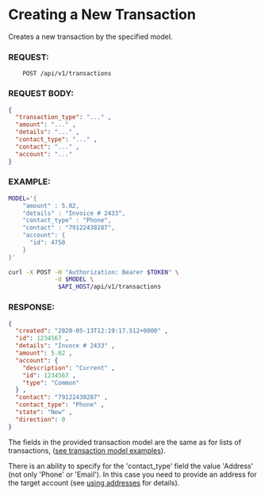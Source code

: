 # Creating a New Transaction

Creates a new transaction by the specified model.

### REQUEST:

```
    POST /api/v1/transactions
```    

### REQUEST BODY:

```json
{
  "transaction_type": "..." ,
  "amount": "..." ,
  "details": "..." ,
  "contact_type": "..." ,
  "contact": "..." ,
  "account": "..."
}
```

### EXAMPLE:

```bash
MODEL='{
    "amount" : 5.02,
    "details" : "Invoice # 2433",
    "contact_type" : "Phone",
    "contact" : "79122438287",
    "account": {
      "id": 4750
    }
}'
       
curl -X POST -H "Authorization: Bearer $TOKEN" \
             -d $MODEL \
              $API_HOST/api/v1/transactions
```

### RESPONSE:

```json
{
  "created": "2020-05-13T12:19:17.512+0000" ,
  "id": 1234567 ,
  "details": "Invoce # 2433" ,
  "amount": 5.02 ,
  "account": {
    "description": "Current" ,
    "id": 1234567 ,
    "type": "Common"
  } ,
  "contact": "79122438287" ,
  "contact_type": "Phone" ,
  "state": "New" ,
  "direction": 0
}
```

The fields in the provided transaction model are the same as for lists of transactions,
([see transaction model examples](../models/transaction.md)).

There is an ability to specify for the 'contact_type' field the value 'Address'
(not only 'Phone' or 'Email'). In this case you need to provide an address for
the target account (see [using addresses](../products/accounts.md#obtaining-an-encoded-address-for-accounts)
for details).
